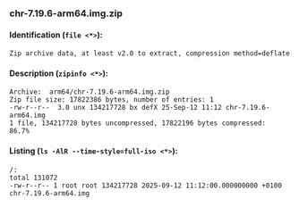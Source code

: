 ### chr-7.19.6-arm64.img.zip
#### Identification (`file <*>`):
```
Zip archive data, at least v2.0 to extract, compression method=deflate
```
#### Description (`zipinfo <*>`):
```
Archive:  arm64/chr-7.19.6-arm64.img.zip
Zip file size: 17822386 bytes, number of entries: 1
-rw-r--r--  3.0 unx 134217728 bx defX 25-Sep-12 11:12 chr-7.19.6-arm64.img
1 file, 134217728 bytes uncompressed, 17822196 bytes compressed:  86.7%
```
#### Listing (`ls -AlR --time-style=full-iso <*>`):
```
/:
total 131072
-rw-r--r-- 1 root root 134217728 2025-09-12 11:12:00.000000000 +0100 chr-7.19.6-arm64.img
```

